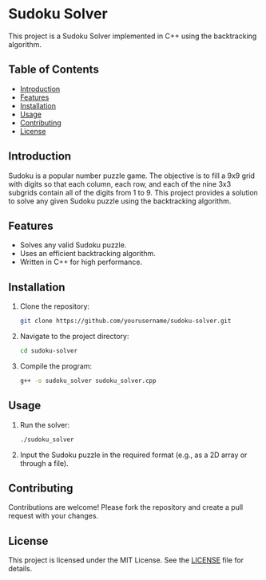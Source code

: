 # Sudoku Solver

This project is a Sudoku Solver implemented in C++ using the backtracking algorithm.

## Table of Contents
- [Introduction](#introduction)
- [Features](#features)
- [Installation](#installation)
- [Usage](#usage)
- [Contributing](#contributing)
- [License](#license)

## Introduction
Sudoku is a popular number puzzle game. The objective is to fill a 9x9 grid with digits so that each column, each row, and each of the nine 3x3 subgrids contain all of the digits from 1 to 9. This project provides a solution to solve any given Sudoku puzzle using the backtracking algorithm.

## Features
- Solves any valid Sudoku puzzle.
- Uses an efficient backtracking algorithm.
- Written in C++ for high performance.

## Installation
1. Clone the repository:
    ```sh
    git clone https://github.com/yourusername/sudoku-solver.git
    ```
2. Navigate to the project directory:
    ```sh
    cd sudoku-solver
    ```
3. Compile the program:
    ```sh
    g++ -o sudoku_solver sudoku_solver.cpp
    ```

## Usage
1. Run the solver:
    ```sh
    ./sudoku_solver
    ```
2. Input the Sudoku puzzle in the required format (e.g., as a 2D array or through a file).

## Contributing
Contributions are welcome! Please fork the repository and create a pull request with your changes.

## License
This project is licensed under the MIT License. See the [LICENSE](LICENSE) file for details.